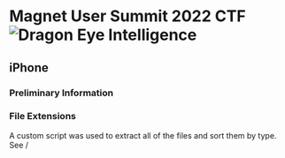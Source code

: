 # Magnet User Summit 2022 CTF ![Dragon Eye Intelligence][DEI]
[DEI]:https://github.com/dragoneyeintel/A-Comparative-Analysis-of-Digital-Forensic-Platform-Artifact-Recovery-Capabilities/blob/fdb3456cadce1303e2183c607c3688c0f82f0bb3/imgs/badge.png

## iPhone
### Preliminary Information
### File Extensions
A custom script was used to extract all of the files and sort them by type.
See /
